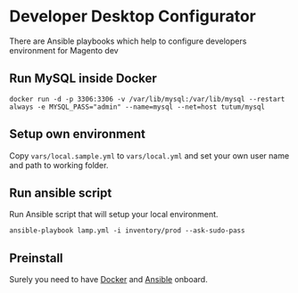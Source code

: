 # Developer Desktop Configurator
There are Ansible playbooks which help to configure developers environment for Magento dev

## Run MySQL inside Docker

```
docker run -d -p 3306:3306 -v /var/lib/mysql:/var/lib/mysql --restart always -e MYSQL_PASS="admin" --name=mysql --net=host tutum/mysql
```
## Setup own environment

Copy `vars/local.sample.yml` to `vars/local.yml` and set your own user name and path to working folder.

## Run ansible script

Run Ansible script that will setup your local environment.

```
ansible-playbook lamp.yml -i inventory/prod --ask-sudo-pass
```

## Preinstall

Surely you need to have [Docker](https://docs.docker.com/engine/installation/) and [Ansible](http://docs.ansible.com/ansible/intro_installation.html) onboard.
